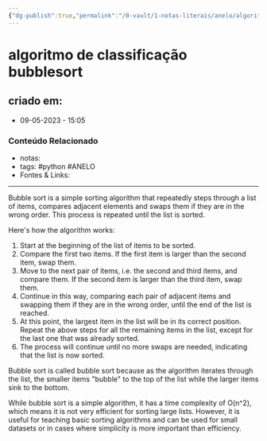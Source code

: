 ```yaml
---
{"dg-publish":true,"permalink":"/0-vault/1-notas-literais/anelo/algoritmo-de-classificacao-bubblesort/","tags":["python","ANELO"],"dgHomeLink":true,"dgShowLocalGraph":true,"dgShowFileTree":true,"dgEnableSearch":true}
---
```


# algoritmo de classificação bubblesort

## criado em: 
-  09-05-2023 - 15:05

### Conteúdo Relacionado
- notas: 
- tags: #python #ANELO
- Fontes & Links: 

---

Bubble sort is a simple sorting algorithm that repeatedly steps through a list of items, compares adjacent elements and swaps them if they are in the wrong order. This process is repeated until the list is sorted. 

Here's how the algorithm works:

1. Start at the beginning of the list of items to be sorted.
2. Compare the first two items. If the first item is larger than the second item, swap them.
3. Move to the next pair of items, i.e. the second and third items, and compare them. If the second item is larger than the third item, swap them.
4. Continue in this way, comparing each pair of adjacent items and swapping them if they are in the wrong order, until the end of the list is reached.
5. At this point, the largest item in the list will be in its correct position. Repeat the above steps for all the remaining items in the list, except for the last one that was already sorted.
6. The process will continue until no more swaps are needed, indicating that the list is now sorted.

Bubble sort is called bubble sort because as the algorithm iterates through the list, the smaller items "bubble" to the top of the list while the larger items sink to the bottom.

While bubble sort is a simple algorithm, it has a time complexity of O(n^2), which means it is not very efficient for sorting large lists. However, it is useful for teaching basic sorting algorithms and can be used for small datasets or in cases where simplicity is more important than efficiency.